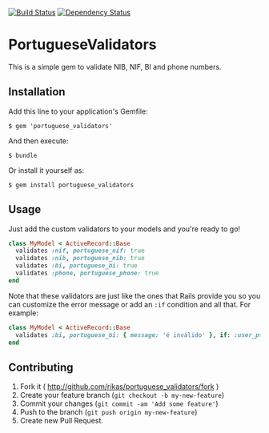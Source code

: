 [![Build Status](https://travis-ci.org/rikas/portuguese_validators.svg?branch=master)](https://travis-ci.org/rikas/portuguese_validators) [![Dependency Status](https://gemnasium.com/rikas/portuguese_validators.svg)](https://gemnasium.com/rikas/portuguese_validators)

# PortugueseValidators

This is a simple gem to validate NIB, NIF, BI and phone numbers.

## Installation

Add this line to your application's Gemfile:

```console
$ gem 'portuguese_validators'
```

And then execute:

```console
$ bundle
```

Or install it yourself as:

```console
$ gem install portuguese_validators
```

## Usage

Just add the custom validators to your models and you're ready to go!

```ruby
class MyModel < ActiveRecord::Base
  validates :nif, portuguese_nif: true
  validates :nib, portuguese_nib: true
  validates :bi, portuguese_bi: true
  validates :phone, portuguese_phone: true
end
```

Note that these validators are just like the ones that Rails provide you so you can customize the error message or add an `:if` condition and all that. For example:

```ruby
class MyModel < ActiveRecord::Base
  validates :bi, portuguese_bi: { message: 'é inválido' }, if: :user_pt?
end
```

## Contributing

1. Fork it ( http://github.com/rikas/portuguese_validators/fork )
2. Create your feature branch (`git checkout -b my-new-feature`)
3. Commit your changes (`git commit -am 'Add some feature'`)
4. Push to the branch (`git push origin my-new-feature`)
5. Create new Pull Request.
